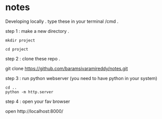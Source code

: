 # notes


Developing locally .
type these in your terminal /cmd .


step 1 : make a new directory . 

    mkdir project
    
    cd project
    
step 2 :  clone these repo .

  git clone https://github.com/baramsivaramireddy/notes.git
    
step 3 : run python webserver (you need to have python in your system)
    
    cd ..
    python -m http.server 

step 4 : open your fav browser 

   open  http://localhost:8000/
